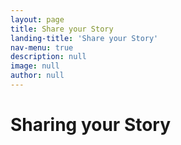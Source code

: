 ```yaml
---
layout: page
title: Share your Story
landing-title: 'Share your Story'
nav-menu: true
description: null
image: null
author: null
---
```


# Sharing your Story
